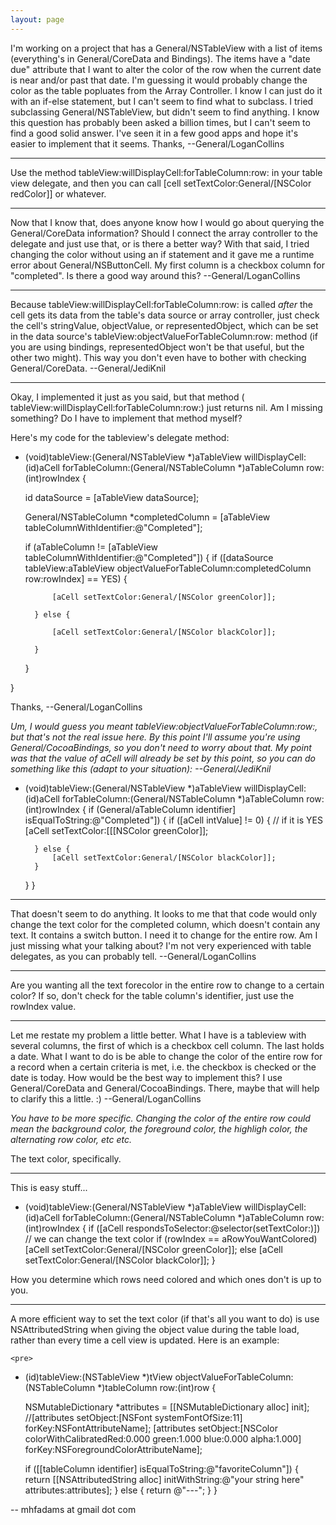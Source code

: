 ```yaml
---
layout: page
---
```


I'm working on a project that has a General/NSTableView with a list of items (everything's in General/CoreData and Bindings). The items have a "date due" attribute that I want to alter the color of the row when the current date is near and/or past that date. I'm guessing it would probably change the color as the table popluates from the Array Controller. I know I can just do it with an if-else statement, but I can't seem to find what to subclass. I tried subclassing General/NSTableView, but didn't seem to find anything. I know this question has probably been asked a billion times, but I can't seem to find a good solid answer. I've seen it in a few good apps and hope it's easier to implement that it seems. Thanks, --General/LoganCollins

----

Use the method tableView:willDisplayCell:forTableColumn:row: in your table view delegate, and then you can call     [cell setTextColor:General/[NSColor redColor]] or whatever.

----

Now that I know that, does anyone know how I would go about querying the General/CoreData information? Should I connect the array controller to the delegate and just use that, or is there a better way? With that said, I tried changing the color without using an if statement and it gave me a runtime error about General/NSButtonCell. My first column is a checkbox column for "completed". Is there a good way around this? --General/LoganCollins

----

Because     tableView:willDisplayCell:forTableColumn:row: is called *after* the cell gets its data from the table's data source or array controller, just check the cell's     stringValue,     objectValue, or     representedObject, which can be set in the data source's     tableView:objectValueForTableColumn:row: method (if you are using bindings,     representedObject won't be that useful, but the other two might). This way you don't even have to bother with checking General/CoreData. --General/JediKnil

----

Okay, I implemented it just as you said, but that method (    tableView:willDisplayCell:forTableColumn:row:) just returns nil. Am I missing something? Do I have to implement that method myself?

Here's my code for the tableview's delegate method:

    
- (void)tableView:(General/NSTableView *)aTableView willDisplayCell:(id)aCell forTableColumn:(General/NSTableColumn *)aTableColumn row:(int)rowIndex {

	id dataSource = [aTableView dataSource];

	General/NSTableColumn *completedColumn = [aTableView tableColumnWithIdentifier:@"Completed"];

	if (aTableColumn != [aTableView tableColumnWithIdentifier:@"Completed"]) {
		if ([dataSource tableView:aTableView objectValueForTableColumn:completedColumn row:rowIndex] == YES) {
		
			[aCell setTextColor:General/[NSColor greenColor]];
		
		} else {
		
			[aCell setTextColor:General/[NSColor blackColor]];
		
		}
	}
	
}


Thanks, --General/LoganCollins

*Um, I would guess you meant     tableView:objectValueForTableColumn:row:, but that's not the real issue here. By this point I'll assume you're using General/CocoaBindings, so you don't need to worry about that. My point was that the value of     aCell will already be set by this point, so you can do something like this (adapt to your situation): --General/JediKnil*
    
- (void)tableView:(General/NSTableView *)aTableView willDisplayCell:(id)aCell forTableColumn:(General/NSTableColumn *)aTableColumn row:(int)rowIndex {
	if (General/aTableColumn identifier] isEqualToString:@"Completed"]) {
		if ([aCell intValue] != 0) { // if it is YES
			[aCell setTextColor:[[[NSColor greenColor]];
		
		} else {
			[aCell setTextColor:General/[NSColor blackColor]];
		}
	}
}


----

That doesn't seem to do anything. It looks to me that that code would only change the text color for the completed column, which doesn't contain any text. It contains a switch button. I need it to change for the entire row. Am I just missing what your talking about? I'm not very experienced with table delegates, as you can probably tell. --General/LoganCollins

----

Are you wanting all the text forecolor in the entire row to change to a certain color? If so, don't check for the table column's identifier, just use the rowIndex value.

----

Let me restate my problem a little better. What I have is a tableview with several columns, the first of which is a checkbox cell column. The last holds a date. What I want to do is be able to change the color of the entire row for a record when a certain criteria is met, i.e. the checkbox is checked or the date is today. How would be the best way to implement this? I use General/CoreData and General/CocoaBindings. There, maybe that will help to clarify this a little. :) --General/LoganCollins

*You have to be more specific. Changing the color of the entire row could mean the background color, the foreground color, the highligh color, the alternating row color, etc etc.*

The text color, specifically.

----

This is easy stuff...

    
- (void)tableView:(General/NSTableView *)aTableView willDisplayCell:(id)aCell forTableColumn:(General/NSTableColumn *)aTableColumn row:(int)rowIndex {
   if ([aCell respondsToSelector:@selector(setTextColor:)]) // we can change the text color
     if (rowIndex == aRowYouWantColored) [aCell setTextColor:General/[NSColor greenColor]];
     else [aCell setTextColor:General/[NSColor blackColor]];
}


How you determine which rows need colored and which ones don't is up to you.

--- 

A more efficient way to set the text color (if that's all you want to do) is use NSAttributedString when giving the object value during the table load, rather than every time a cell view is updated.  Here is an example:

    <pre>
- (id)tableView:(NSTableView *)tView objectValueForTableColumn:(NSTableColumn *)tableColumn row:(int)row {

	NSMutableDictionary *attributes = [[NSMutableDictionary alloc] init];
	//[attributes setObject:[NSFont systemFontOfSize:11] forKey:NSFontAttributeName];
	[attributes setObject:[NSColor colorWithCalibratedRed:0.000 green:1.000 blue:0.000 alpha:1.000] forKey:NSForegroundColorAttributeName];
		
	
	if ([[tableColumn identifier] isEqualToString:@"favoriteColumn"]) {
		return [[NSAttributedString alloc] initWithString:@"your string here" attributes:attributes];
	} else {
		return @"---";
	}
}
</pre>
-- mhfadams at gmail dot com